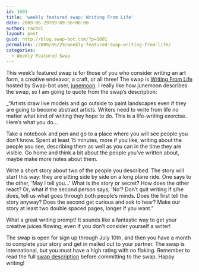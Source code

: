 ```yaml
---
id: 1601
title: 'weekly featured swap: Writing From Life'
date: 2009-06-29T09:09:56+00:00
author: rachel
layout: post
guid: http://blog.swap-bot.com/?p=1601
permalink: /2009/06/29/weekly-featured-swap-writing-from-life/
categories:
  - Weekly Featured Swap
---
```

This week&#8217;s featured swap is for those of you who consider writing an art form, a creative endeavor, a craft, or all three! The swap is [Writing From Life](http://www.swap-bot.com/swap/show/39817) hosted by Swap-bot user, [junemoon](http://www.swap-bot.com/user:junemoon). I really like how junemoon describes the swap, so I am going to quote from the swap&#8217;s description:

_&#8220;Artists draw live models and go outside to paint landscapes even if they are going to become abstract artists. Writers need to write from life no matter what kind of writing they hope to do. This is a life-writing exercise. Here&#8217;s what you do&#8230;</p> 

Take a notebook and pen and go to a place where you will see people you don&#8217;t know. Spent at least 15 minutes, more if you like, writing about the people you see, describing them as well as you can in the time they are visible. Go home and think a bit about the people you&#8217;ve written about, maybe make more notes about them.

Write a short story about two of the people you described. The story will start this way: they are sitting side by side on a long plane ride. One says to the other, &#8216;May I tell you&#8230;&#8217; What is the story or secret? How does the other react? Or, what if the second person says, &#8216;No&#8217;? Don&#8217;t quit writing if s/he does, tell us what goes through both people&#8217;s minds. Does the first tell the story anyway? Does the second get curious and ask to hear? Make our story at least two double spaced pages, longer if you want.&#8221;</i>

What a great writing prompt! It sounds like a fantastic way to get your creative juices flowing, even if you don&#8217;t consider yourself a writer! 

The swap is open for sign up through July 10th, and then you have a month to complete your story and get in mailed out to your partner. The swap is international, but you must have a high rating with no flaking. Remember to read the full [swap description](http://www.swap-bot.com/swap/show/39817) before committing to the swap. Happy writing!